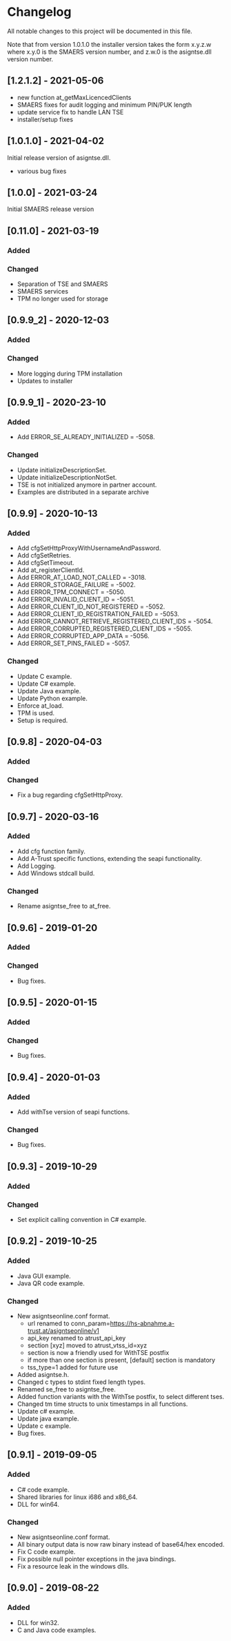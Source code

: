 # Changelog
All notable changes to this project will be documented in this file.

Note that from version 1.0.1.0 the installer version takes the form x.y.z.w where x.y.0 is the SMAERS version number, and z.w.0 is the asigntse.dll version number.

## [1.2.1.2] - 2021-05-06
- new function at_getMaxLicencedClients
- SMAERS fixes for audit logging and minimum PIN/PUK length
- update service fix to handle LAN TSE
- installer/setup fixes

## [1.0.1.0] - 2021-04-02
Initial release version of asigntse.dll.
- various bug fixes

## [1.0.0] - 2021-03-24
Initial SMAERS release version

## [0.11.0] - 2021-03-19
### Added
### Changed 
- Separation of TSE and SMAERS
- SMAERS services
- TPM no longer used for storage

## [0.9.9_2] - 2020-12-03
### Added
### Changed 
- More logging during TPM installation
- Updates to installer

## [0.9.9_1] - 2020-23-10
### Added
- Add ERROR_SE_ALREADY_INITIALIZED = -5058.

### Changed 
- Update initializeDescriptionSet.
- Update initializeDescriptionNotSet.
- TSE is not initialized anymore in partner account.
- Examples are distributed in a separate archive

## [0.9.9] - 2020-10-13
### Added
- Add cfgSetHttpProxyWithUsernameAndPassword.
- Add cfgSetRetries.
- Add cfgSetTimeout.
- Add at_registerClientId.
- Add ERROR_AT_LOAD_NOT_CALLED = -3018.
- Add ERROR_STORAGE_FAILURE = -5002.
- Add ERROR_TPM_CONNECT = -5050.
- Add ERROR_INVALID_CLIENT_ID = -5051.
- Add ERROR_CLIENT_ID_NOT_REGISTERED = -5052.
- Add ERROR_CLIENT_ID_REGISTRATION_FAILED = -5053.
- Add ERROR_CANNOT_RETRIEVE_REGISTERED_CLIENT_IDS = -5054.
- Add ERROR_CORRUPTED_REGISTERED_CLIENT_IDS = -5055.
- Add ERROR_CORRUPTED_APP_DATA = -5056.
- Add ERROR_SET_PINS_FAILED = -5057.

### Changed
- Update C example.
- Update C# example.
- Update Java example.
- Update Python example.
- Enforce at_load.
- TPM is used.
- Setup is required.

## [0.9.8] - 2020-04-03
### Added
### Changed
- Fix a bug regarding cfgSetHttpProxy.

## [0.9.7] - 2020-03-16
### Added
- Add cfg function family.
- Add A-Trust specific functions, extending the seapi functionality.
- Add Logging.
- Add Windows stdcall build.
 
### Changed
- Rename asigntse_free to at_free.
  
## [0.9.6] - 2019-01-20
### Added
### Changed
- Bug fixes.

## [0.9.5] - 2020-01-15
### Added
### Changed
- Bug fixes.
  
## [0.9.4] - 2020-01-03
### Added
- Add withTse version of seapi functions.

### Changed
- Bug fixes.

## [0.9.3] - 2019-10-29
### Added

### Changed 
- Set explicit calling convention in C# example.

## [0.9.2] - 2019-10-25
### Added
- Java GUI example.
- Java QR code example.

### Changed 
- New asigntseonline.conf format.
  - url renamed to conn_param=https://hs-abnahme.a-trust.at/asigntseonline/v1
  - api_key renamed to atrust_api_key
  - section [xyz] moved to atrust_vtss_id=xyz
  - section is now a friendly used for WithTSE postfix 
  - if more than one section is present, [default] section is mandatory
  - tss_type=1 added for future use
- Added asigntse.h.
- Changed c types to stdint fixed length types.
- Renamed se_free to asigntse_free.
- Added function variants with the WithTse postfix, to select different tses.
- Changed tm time structs to unix timestamps in all functions.
- Update c# example.
- Update java example.
- Update c example.
- Bug fixes. 


## [0.9.1] - 2019-09-05
### Added
- C# code example.
- Shared libraries for linux i686 and x86_64.
- DLL for win64.

### Changed
- New asigntseonline.conf format.
- All binary output data is now raw binary instead of base64/hex encoded.
- Fix C code example.
- Fix possible null pointer exceptions in the java bindings.
- Fix a resource leak in the windows dlls. 

## [0.9.0] - 2019-08-22
### Added
- DLL for win32.
- C and Java code examples.

